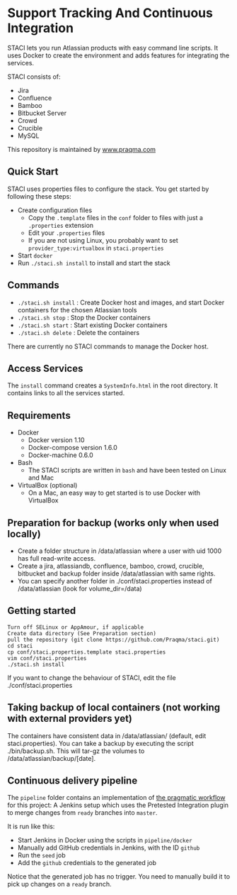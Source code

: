 # Support Tracking And Continuous Integration

STACI lets you run Atlassian products with easy command line scripts. It uses Docker to
create the environment and adds features for integrating the services.

STACI consists of:
- Jira
- Confluence
- Bamboo
- Bitbucket Server
- Crowd
- Crucible
- MySQL

This repository is maintained by www.praqma.com

## Quick Start

STACI uses properties files to configure the stack. You get started by following these
steps:

- Create configuration files
  - Copy the `.template` files in the `conf` folder to files with just a `.properties`
    extension
  - Edit your `.properties` files
  - If you are not using Linux, you probably want to set `provider_type:virtualbox` in
    `staci.properties`
- Start `docker`
- Run `./staci.sh install` to install and start the stack


## Commands

- `./staci.sh install` : Create Docker host and images, and start Docker containers for
   the chosen Atlassian tools
- `./staci.sh stop` : Stop the Docker containers
- `./staci.sh start` : Start existing Docker containers
- `./staci.sh delete` : Delete the containers

There are currently no STACI commands to manage the Docker host.


## Access Services

The `install` command creates a `SystemInfo.html` in the root directory. It contains
links to all the services started.


## Requirements
- Docker
  - Docker version 1.10
  - Docker-compose version 1.6.0
  - Docker-machine 0.6.0
- Bash
  - The STACI scripts are written in `bash` and have been tested on Linux and Mac
- VirtualBox (optional)
  - On a Mac, an easy way to get started is to use Docker with VirtualBox


## Preparation for backup (works only when used locally)
- Create a folder structure in /data/atlassian where a user with uid 1000 has full read-write access.
- Create a jira, atlassiandb, confluence, bamboo, crowd, crucible, bitbucket and backup folder inside /data/atlassian with same rights.
- You can specify another folder in ./conf/staci.properties instead of /data/atlassian (look for volume_dir=/data)

## Getting started
```
Turn off SELinux or AppAmour, if applicable
Create data directory (See Preparation section)
pull the repository (git clone https://github.com/Praqma/staci.git)
cd staci
cp conf/staci.properties.template staci.properties
vim conf/staci.properties
./staci.sh install
```

If you want to change the behaviour of STACI, edit the file ./conf/staci.properties

## Taking backup of local containers (not working with external providers yet)
The containers have consistent data in /data/atlassian/ (default, edit staci.properties). You can take a backup by executing the script ./bin/backup.sh. This will tar-gz the volumes to /data/atlassian/backup/[date].


## Continuous delivery pipeline

The `pipeline` folder contains an implementation of [the pragmatic workflow](http://www.praqma.com/stories/a-pragmatic-workflow/)
for this project: A Jenkins setup which uses the Pretested Integration plugin to merge
changes from `ready` branches into `master`.

It is run like this:

* Start Jenkins in Docker using the scripts in `pipeline/docker`
* Manually add GitHub credentials in Jenkins, with the ID `github`
* Run the `seed` job
* Add the `github` credentials to the generated job

Notice that the generated job has no trigger. You need to manually build it to pick up
changes on a `ready` branch.
